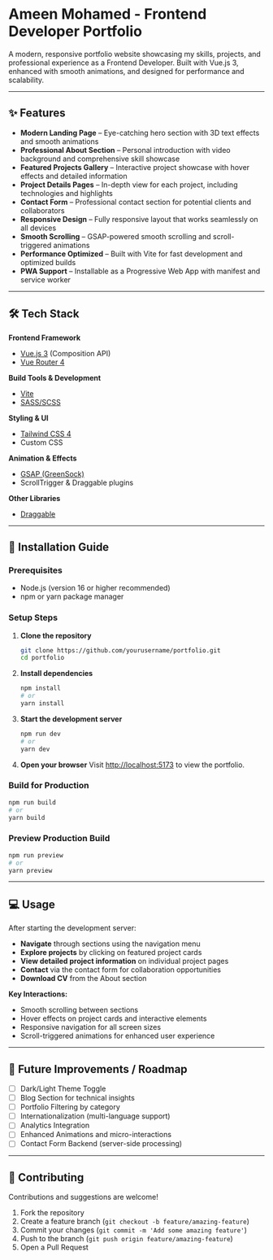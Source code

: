 # Ameen Mohamed - Frontend Developer Portfolio

A modern, responsive portfolio website showcasing my skills, projects, and professional experience as a Frontend Developer. Built with Vue.js 3, enhanced with smooth animations, and designed for performance and scalability.

---

## ✨ Features

- **Modern Landing Page** – Eye-catching hero section with 3D text effects and smooth animations
- **Professional About Section** – Personal introduction with video background and comprehensive skill showcase
- **Featured Projects Gallery** – Interactive project showcase with hover effects and detailed information
- **Project Details Pages** – In-depth view for each project, including technologies and highlights
- **Contact Form** – Professional contact section for potential clients and collaborators
- **Responsive Design** – Fully responsive layout that works seamlessly on all devices
- **Smooth Scrolling** – GSAP-powered smooth scrolling and scroll-triggered animations
- **Performance Optimized** – Built with Vite for fast development and optimized builds
- **PWA Support** – Installable as a Progressive Web App with manifest and service worker

---

## 🛠️ Tech Stack

**Frontend Framework**

- [Vue.js 3](https://vuejs.org/) (Composition API)
- [Vue Router 4](https://router.vuejs.org/)

**Build Tools & Development**

- [Vite](https://vitejs.dev/)
- [SASS/SCSS](https://sass-lang.com/)

**Styling & UI**

- [Tailwind CSS 4](https://tailwindcss.com/)
- Custom CSS

**Animation & Effects**

- [GSAP (GreenSock)](https://greensock.com/gsap/)
- ScrollTrigger & Draggable plugins

**Other Libraries**

- [Draggable](https://greensock.com/draggable/)

---

## 🚀 Installation Guide

### Prerequisites

- Node.js (version 16 or higher recommended)
- npm or yarn package manager

### Setup Steps

1. **Clone the repository**

   ```sh
   git clone https://github.com/yourusername/portfolio.git
   cd portfolio
   ```

2. **Install dependencies**

   ```sh
   npm install
   # or
   yarn install
   ```

3. **Start the development server**

   ```sh
   npm run dev
   # or
   yarn dev
   ```

4. **Open your browser**
   Visit [http://localhost:5173](http://localhost:5173) to view the portfolio.

### Build for Production

```sh
npm run build
# or
yarn build
```

### Preview Production Build

```sh
npm run preview
# or
yarn preview
```

---

## 💻 Usage

After starting the development server:

- **Navigate** through sections using the navigation menu
- **Explore projects** by clicking on featured project cards
- **View detailed project information** on individual project pages
- **Contact** via the contact form for collaboration opportunities
- **Download CV** from the About section

**Key Interactions:**

- Smooth scrolling between sections
- Hover effects on project cards and interactive elements
- Responsive navigation for all screen sizes
- Scroll-triggered animations for enhanced user experience

---

## 🔮 Future Improvements / Roadmap

- [ ] Dark/Light Theme Toggle
- [ ] Blog Section for technical insights
- [ ] Portfolio Filtering by category
- [ ] Internationalization (multi-language support)
- [ ] Analytics Integration
- [ ] Enhanced Animations and micro-interactions
- [ ] Contact Form Backend (server-side processing)

---

## 🤝 Contributing

Contributions and suggestions are welcome!

1. Fork the repository
2. Create a feature branch (`git checkout -b feature/amazing-feature`)
3. Commit your changes (`git commit -m 'Add some amazing feature'`)
4. Push to the branch (`git push origin feature/amazing-feature`)
5. Open a Pull Request


